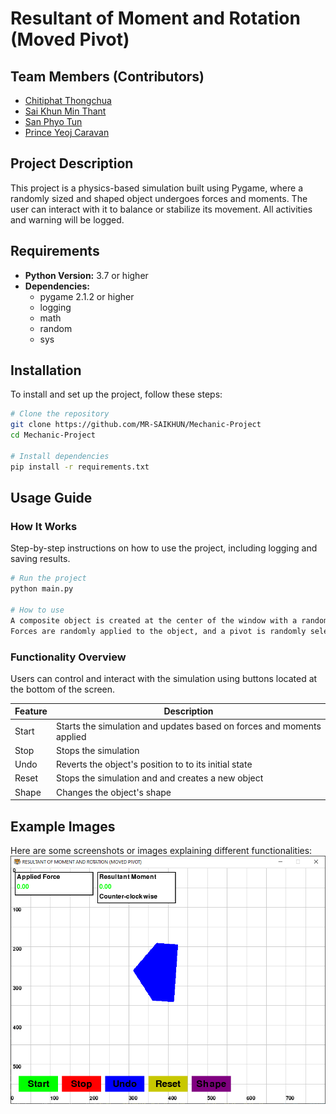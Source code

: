 # Resultant of Moment and Rotation (Moved Pivot)

## Team Members (Contributors)
- [Chitiphat Thongchua](https://github.com/Chitiphat-T)
- [Sai Khun Min Thant](https://github.com/MR-SAIKHUN)
- [San Phyo Tun](https://github.com/Kami387)
- [Prince Yeoj Caravan](https://github.com/IamPrince2)

## Project Description
This project is a physics-based simulation built using Pygame, where a randomly sized and shaped object undergoes forces and moments. The user can interact with it to balance or stabilize its movement. All activities and warning will be logged.
## Requirements
- **Python Version:** 3.7 or higher
- **Dependencies:**
  - pygame 2.1.2 or higher
  - logging
  - math
  - random
  - sys

## Installation
To install and set up the project, follow these steps:
```sh
# Clone the repository
git clone https://github.com/MR-SAIKHUN/Mechanic-Project
cd Mechanic-Project

# Install dependencies
pip install -r requirements.txt
```

## Usage Guide
### How It Works
Step-by-step instructions on how to use the project, including logging and saving results.

```sh
# Run the project
python main.py

# How to use
A composite object is created at the center of the window with a random initial shape with random sizes
Forces are randomly applied to the object, and a pivot is randomly selected for the rotation.
```

### Functionality Overview
Users can control and interact with the simulation using buttons located at the bottom of the screen.

| Feature | Description |
|---------|-------------|
| Start | Starts the simulation and updates based on forces and moments applied |
| Stop | Stops the simulation |
| Undo | Reverts the object's position to to its initial state |
| Reset | Stops the simulation and and creates a new object |
| Shape | Changes the object's shape |

## Example Images
Here are some screenshots or images explaining different functionalities:
![Example Image](assets/Example.PNG)
